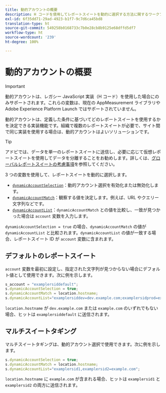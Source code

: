 ```yaml
---
title: 動的アカウントの概要
description: H コードを使用してレポートスイートを動的に選択する方法に関するワークフローについて説明します。
exl-id: 6f35dd71-29ad-4923-b1f7-9c7d6ca45bd8
translation-type: ht
source-git-commit: 549258b0168733c7b0e28cb8b9125e68dffd5df7
workflow-type: ht
source-wordcount: '239'
ht-degree: 100%

---
```


# 動的アカウントの概要

>[!IMPORTANT]
>
> 動的アカウントは、レガシー JavaScript 実装（H コード）を使用した場合にのみサポートされます。これらの変数は、現在の AppMeasurement ライブラリや Adobe Experience Platform Launch ではサポートされていません。

動的アカウントは、定義した条件に基づいてどのレポートスイートを使用するかを決定できる実装機能です。組織で複数のレポートスイートが必要で、サイト間で同じ実装を使用する場合は、動的アカウントはよいソリューションです。

>[!TIP]
>
> アドビでは、データを単一のレポートスイートに送信し、必要に応じて仮想レポートスイートを使用してデータを分離することをお勧めします。詳しくは、[グローバルレポートスイートの考慮事項](../../../prepare/global-rs.md)を参照してください。

3 つの変数を使用して、レポートスイートを動的に選択します。

* [`dynamicAccountSelection`](dynamicaccountselection.md)：動的アカウント選択を有効化または無効化します。
* [`dynamicAccountMatch`](dynamicaccountmatch.md)：観察する値を決定します。例えば、URL やクエリー文字列などです。
* [`dynamicAccountList`](dynamicaccountlist.md)：`dynamicAccountMatch` との値を比較し、一致が見つかった場合は `account` 変数を入力します。

`dynamicAccountSelection = true` の場合、`dynamicAccountMatch` の値が `dynamicAccountList` と比較されます。`dynamicAccountList` の値が一致する場合、レポートスイート ID が `account` 変数に含まれます。

## デフォルトのレポートスイート

`account` 変数を最初に設定し、指定された文字列が見つからない場合にデフォルト値として使用できます。次に例を示します。

```javascript
s_account = "examplersiddefault";
s.dynamicAccountSelection = true;
s.dynamicAccountMatch = location.hostname;
s.dynamicAccountList="examplersiddev=dev.example.com;examplersidprod=example.com";
```

`location.hostname` が `dev.example.com` または `example.com` のいずれでもない場合、ヒットは `examplersiddefault` に送信されます。

## マルチスイートタギング

マルチスイートタギングは、動的アカウント選択で使用できます。次に例を示します。

```js
s.dynamicAccountSelection = true;
s.dynamicAccountMatch = location.hostname;
s.dynamicAccountList="examplersid1,examplersid2=example.com";
```

`location.hostname` に `example.com` が含まれる場合、ヒットは `examplersid1` と `examplersid2` の両方に送信されます。
